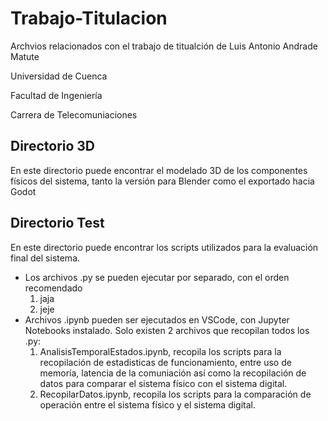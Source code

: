 # Trabajo-Titulacion
Archvios relacionados con el trabajo de titualción de Luis Antonio Andrade Matute

Universidad de Cuenca

Facultad de Ingeniería

Carrera de Telecomuniaciones

## Directorio 3D
En este directorio puede encontrar el modelado 3D de los componentes físicos del sistema, tanto la versión para Blender como el exportado hacia Godot
## Directorio Test
En este directorio puede encontrar los scripts utilizados para la evaluación final del sistema.
- Los archivos .py se pueden ejecutar por separado, con el orden recomendado
  1. jaja
  2. jeje
- Archivos .ipynb pueden ser ejecutados en VSCode, con Jupyter Notebooks instalado. Solo existen 2 archivos que recopilan todos los .py:
  1. AnalisisTemporalEstados.ipynb, recopila los scripts para la recopilación de estadisticas de funcionamiento, entre uso de memoría, latencia de la comuniación así como la recopilación de datos para comparar el sistema físico con el sistema digital.
  2. RecopilarDatos.ipynb, recopila los scripts para la comparación de operación entre el sistema físico y el sistema digital.
